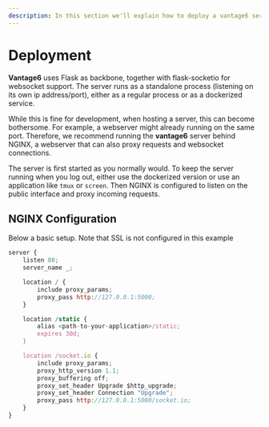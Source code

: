 ```yaml
---
description: In this section we'll explain how to deploy a vantage6 server.
---
```


# Deployment

**Vantage6** uses Flask as backbone, together with flask-socketio for websocket support. The server runs as a standalone process \(listening on its own ip address/port\), either as a regular process or as a dockerized service. 

While this is fine for development, when hosting a server, this can become bothersome. For example, a webserver might already running on the same port. Therefore, we recommend running the **vantage6** server behind NGINX, a webserver that can also proxy requests and websocket connections.

The server is first started as you normally would. To keep the server running when you log out, either use the dockerized version or use an application like `tmux` or `screen`. Then NGINX is configured to listen on the public interface and proxy incoming requests.

## NGINX Configuration

Below a basic setup. Note that SSL is not configured in this example

```javascript
server {
    listen 80;
    server_name _;

    location / {
        include proxy_params;
        proxy_pass http://127.0.0.1:5000;
    }

    location /static {
        alias <path-to-your-application>/static;
        expires 30d;
    }

    location /socket.io {
        include proxy_params;
        proxy_http_version 1.1;
        proxy_buffering off;
        proxy_set_header Upgrade $http_upgrade;
        proxy_set_header Connection "Upgrade";
        proxy_pass http://127.0.0.1:5000/socket.io;
    }
}
```

